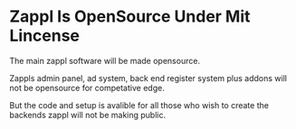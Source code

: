 # Zappl Is OpenSource Under Mit Lincense

The main zappl software will be made opensource.

Zappls admin panel, ad system, back end register system plus addons will not be opensource for competative edge.

But the code and setup is avalible for all those who wish to create the backends zappl will not be making public.
